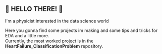 ## 👀 HELLO THERE! 👀 

I'm a physicist interested in the data science world

Here you gonna find some projects im making and some tips and tricks for EDA and a little more. <br>
Currently, the most worked project is in the **HeartFailure_ClassificationProblem** repository.

<!---
NavarroRamon/NavarroRamon is a ✨ special ✨ repository because its `README.md` (this file) appears on your GitHub profile.
You can click the Preview link to take a look at your changes.
--->
